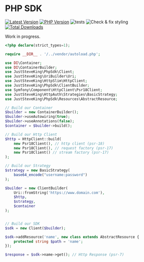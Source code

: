 # PHP SDK

<!-- BADGES_START -->
[![Latest Version][badge-release]][packagist]
[![PHP Version][badge-php]][php]
![tests](https://github.com/JustSteveKing/php-sdk/workflows/tests/badge.svg)
![Check & fix styling](https://github.com/JustSteveKing/php-sdk/workflows/Code%20style/badge.svg)
[![Total Downloads][badge-downloads]][downloads]

[badge-release]: https://img.shields.io/packagist/v/juststeveking/php-sdk.svg?style=flat-square&label=release
[badge-php]: https://img.shields.io/packagist/php-v/juststeveking/php-sdk.svg?style=flat-square
[badge-downloads]: https://img.shields.io/packagist/dt/juststeveking/php-sdk.svg?style=flat-square&colorB=mediumvioletred

[packagist]: https://packagist.org/packages/juststeveking/php-sdk.svg
[php]: https://php.net
[downloads]: https://packagist.org/packages/juststeveking/php-sdk.svg
<!-- BADGES_END -->

Work in progress.

```php
<?php declare(strict_types=1);

require __DIR__ . '/../vendor/autoload.php';

use DI\Container;
use DI\ContainerBuilder;
use JustSteveKing\PhpSdk\Client;
use JustSteveKing\UriBuilder\Uri;
use JustSteveKing\HttpSlim\HttpClient;
use JustSteveKing\PhpSdk\ClientBuilder;
use Symfony\Component\HttpClient\Psr18Client;
use JustSteveKing\HttpAuth\Strategies\BasicStrategy;
use JustSteveKing\PhpSdk\Resources\AbstractResource;

// Build our Container
$builder = new ContainerBuilder();
$builder->useAutowiring(true);
$builder->useAnnotations(false);
$container = $builder->build();

// Build our Http Client
$http = HttpClient::build(
    new Psr18Client(), // http client (psr-18)
    new Psr18Client(), // request factory (psr-17)
    new Psr18Client() // stream factory (psr-17)
);

// Build our Strategy
$strategy = new BasicStrategy(
    base64_encode("username:password")
);

$builder = new ClientBuilder(
    Uri::fromString('https://www.domain.com'),
    $http,
    $strategy,
    $container
);


// Build our SDK
$sdk = new Client($builder);

$sdk->addResource('name', new class extends AbstractResource {
    protected string $path = 'name';
});

$response = $sdk->name->get(); // Http Response (psr-7)
```
